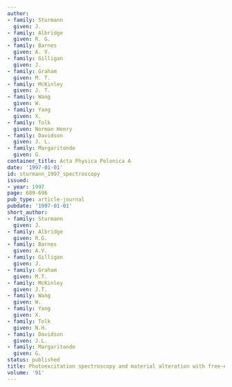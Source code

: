 ```yaml
---
author:
- family: Sturmann
  given: J.
- family: Albridge
  given: R. G.
- family: Barnes
  given: A. V.
- family: Gilligan
  given: J.
- family: Graham
  given: M. T.
- family: McKinley
  given: J. T.
- family: Wang
  given: W.
- family: Yang
  given: X.
- family: Tolk
  given: Norman Henry
- family: Davidson
  given: J. L.
- family: Margaritondo
  given: G.
container_title: Acta Physica Polonica A
date: '1997-01-01'
id: sturmann_1997_spectroscopy
issued:
- year: 1997
page: 689-696
pub_type: article-journal
pubdate: '1997-01-01'
short_author:
- family: Sturmann
  given: J.
- family: Albridge
  given: R.G.
- family: Barnes
  given: A.V.
- family: Gilligan
  given: J.
- family: Graham
  given: M.T.
- family: McKinley
  given: J.T.
- family: Wang
  given: W.
- family: Yang
  given: X.
- family: Tolk
  given: N.H.
- family: Davidson
  given: J.L.
- family: Margaritondo
  given: G.
status: published
title: Photoexcitation spectroscopy and material alteration with free-electron laser
volume: '91'
---
```

